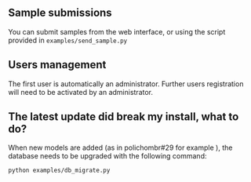 ## Sample submissions
You can submit samples from the web interface,
or using the script provided in ``examples/send_sample.py``


## Users management
The first user is automatically an administrator.
Further users registration will need to be activated by an administrator.

## The latest update did break my install, what to do?
When new models are added (as in polichombr#29 for example ),
the database needs to be upgraded with the following command:

  `python examples/db_migrate.py`
